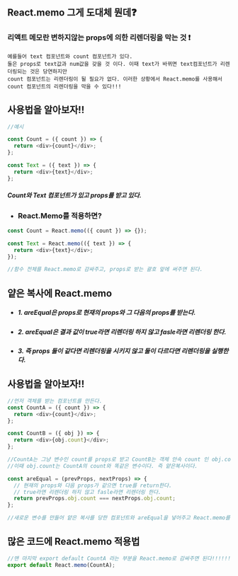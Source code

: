 ## React.memo 그게 도대체 뭔데❓

### 리액트 메모란 변하지않는 props에 의한 리렌더링을 막는 것 ❗️

    예를들어 text 컴포넌트와 count 컴포넌트가 있다.
    둘은 props로 text값과 num값을 갖을 것 이다. 이때 text가 바뀌면 text컴포넌트가 리렌더링되는 것은 당연하지만
    count 컴포넌트는 리렌더링이 될 필요가 없다. 이러한 상황에서 React.memo를 사용해서 count 컴포넌트의 리렌더링을 막을 수 있다!!!

## 사용법을 알아보자!!

```js
//예시

const Count = ({ count }) => {
  return <div>{count}</div>;
};

const Text = ({ text }) => {
  return <div>{text}</div>;
};
```

##### Count와 Text 컴포넌트가 있고 props를 받고 있다.

- ### React.Memo를 적용하면?

```js
const Count = React.memo(({ count }) => {});

const Text = React.memo(({ text }) => {
  return <div>{text}</div>;
});

//함수 전체를 React.memo로 감싸주고, props로 받는 괄호 앞에 써주면 된다.
```

## 얕은 복사에 React.memo

- ##### 1. areEqual은 props로 현재의 props와 그 다음의 props를 받는다.
- ##### 2. areEqual은 결과 값이 true라면 리렌더링 하지 않고 fasle라면 리렌더링 한다.
- ##### 3. 즉 props 둘이 같다면 리렌더링을 시키지 않고 둘이 다르다면 리렌더링을 실행한다.

## 사용법을 알아보자!!

```js
//먼저 객체를 받는 컴포넌트를 만든다.
const CountA = ({ count }) => {
  return <div>{count}</div>;
};

const CountB = ({ obj }) => {
  return <div>{obj.count}</div>;
};

//CountA는 그냥 변수인 count를 props로 받고 CountB는 객체 안속 count 인 obj.count를 받는다.
//이때 obj.count는 CountA의 count와 똑같은 변수이다. 즉 얕은복사이다.
```

```js
const areEqual = (prevProps, nextProps) => {
  // 현재의 props와 다음 props가 같으면 true를 return한다.
  // true라면 리렌더링 하지 않고 fasle라면 리렌더링 한다.
  return prevProps.obj.count === nextProps.obj.count;
};

//새로운 변수를 만들어 얕은 복사를 당한 컴포넌트와 areEqual을 넣어주고 React.memo를 실행한다.
```

## 많은 코드에 React.memo 적용법

```js
//맨 마지막 export default CountA 라는 부분을 React.memo로 감싸주면 된다!!!!!!!!!!!
export default React.memo(CountA);
```
